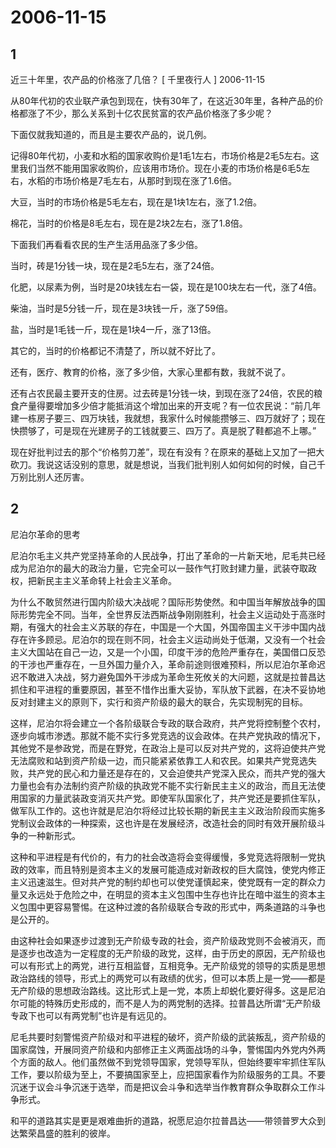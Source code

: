 # 2006-11-15

## 1

近三十年里，农产品的价格涨了几倍？    [ 千里夜行人 ] 2006-11-15   

从80年代初的农业联产承包到现在，快有30年了，在这近30年里，各种产品的价格都涨了不少，那么关系到十亿农民贫富的农产品价格涨了多少呢？ 

下面仅就我知道的，而且是主要农产品的，说几例。 

记得80年代初，小麦和水稻的国家收购价是1毛1左右，市场价格是2毛5左右。这里我们当然不能用国家收购价，应该用市场价。现在小麦的市场价格是6毛5左右，水稻的市场价格是7毛左右，从那时到现在涨了1.6倍。 

大豆，当时的市场价格是5毛左右，现在是1块1左右，涨了1.2倍。 

棉花，当时的价格是8毛左右，现在是2块2左右，涨了1.8倍。 

下面我们再看看农民的生产生活用品涨了多少倍。 

当时，砖是1分钱一块，现在是2毛5左右，涨了24倍。 

化肥，以尿素为例，当时是20块钱左右一袋，现在是100块左右一代，涨了4倍。 

柴油，当时是5分钱一斤，现在是3块钱一斤，涨了59倍。 

盐，当时是1毛钱一斤，现在是1块4一斤，涨了13倍。 

其它的，当时的价格都记不清楚了，所以就不好比了。 

还有，医疗、教育的价格，涨了多少倍，大家心里都有数，我就不说了。 

还有占农民最主要开支的住房。过去砖是1分钱一块，到现在涨了24倍，农民的粮食产量得要增加多少倍才能抵消这个增加出来的开支呢？有一位农民说：“前几年建一栋房子要三、四万块钱，我就想，我家什么时候能攒够三、四万就好了；现在快攒够了，可是现在光建房子的工钱就要三、四万了。真是脱了鞋都追不上哪。” 

现在好批判过去的那个“价格剪刀差”，现在有没有？在原来的基础上又加了一把大砍刀。我说这话没别的意思，就是想说，当我们批判别人如何如何的时候，自己千万别比别人还厉害。

## 2

尼泊尔革命的思考

尼泊尔毛主义共产党坚持革命的人民战争，打出了革命的一片新天地，尼毛共已经成为尼泊尔的最大的政治力量，它完全可以一鼓作气打败封建力量，武装夺取政权，把新民主主义革命转上社会主义革命。

为什么不敢贸然进行国内阶级大决战呢？国际形势使然。和中国当年解放战争的国际形势完全不同。当年，全世界反法西斯战争刚刚胜利，社会主义运动处于高涨时期，有强大的社会主义苏联的存在，中国是一个大国，外国帝国主义干涉中国内战存在许多顾忌。尼泊尔的现在则不同，社会主义运动尚处于低潮，又没有一个社会主义大国站在自己一边，又是一个小国，印度干涉的危险严重存在，美国借口反恐的干涉也严重存在，一旦外国力量介入，革命前途则很难预料，所以尼泊尔革命迟迟不敢进入决战，努力避免国外干涉成为革命生死攸关的大问题，这就是拉普昌达抓住和平进程的重要原因，甚至不惜作出重大妥协，军队放下武器，在决不妥协地反对封建主义的原则下，实行和资产阶级的最大的联合，先实现制宪的目标。

这样，尼泊尔将会建立一个各阶级联合专政的联合政府，共产党将控制整个农村，逐步向城市渗透。那就不能不实行多党竞选的议会政体。在共产党执政的情况下，其他党不是参政党，而是在野党，在政治上是可以反对共产党的，这将迫使共产党无法腐败和站到资产阶级一边，而只能紧紧依靠工人和农民。如果共产党竞选失败，共产党的民心和力量还是存在的，又会迫使共产党深入民众，而共产党的强大力量也会有办法制约资产阶级的执政党不能不实行新民主主义的政治，而且无法使用国家的力量武装政变消灭共产党。即使军队国家化了，共产党还是要抓住军队，做军队工作的。这也许就是尼泊尔将经过比较长期的新民主主义政治阶段而实施多党制议会政体的一种探索，这也许是在发展经济，改造社会的同时有效开展阶级斗争的一种新形式。

这种和平进程是有代价的，有力的社会改造将会变得缓慢，多党竞选将限制一党执政的效率，而且特别是资本主义的发展可能造成对新政权的巨大腐蚀，使党内修正主义迅速滋生。但对共产党的制约却也可以使党谨慎起来，使党既有一定的群众力量又永远处于危险之中，在明显的资本主义包围中生存也许比在暗中滋生的资本主义包围中更容易警惕。在这种过渡的各阶级联合专政的形式中，两条道路的斗争也是公开的。

由这种社会如果逐步过渡到无产阶级专政的社会，资产阶级政党则不会被消灭，而是逐步也改造为一定程度的无产阶级的政党，这样，由于历史的原因，无产阶级也可以有形式上的两党，进行互相监督，互相竞争。无产阶级党的领导的实质是思想政治路线的领导，形式上的两党可以有政绩的优劣，但可以本质上是一党――都是无产阶级的思想政治路线。这比形式上是一党，本质上却蜕化要好得多。这是尼泊尔可能的特殊历史形成的，而不是人为的两党制的选择。拉普昌达所谓“无产阶级专政下也可以有两党制”也许是有远见的。

尼毛共要时刻警惕资产阶级对和平进程的破坏，资产阶级的武装叛乱，资产阶级的国家腐蚀，开展同资产阶级和内部修正主义两面战场的斗争，警惕国内外党内外两个方面的敌人。他们虽然做不到党领导国家，党领导军队，但始终要牢牢抓住军队工作，要以阶级为至上，不要搞国家至上，应把国家看作为阶级服务的工具。不要沉迷于议会斗争沉迷于选举，而是把议会斗争和选举当作教育群众争取群众工作斗争形式。

和平的道路其实是更是艰难曲折的道路，祝愿尼迫尔拉普昌达――带领普罗大众到达繁荣昌盛的胜利的彼岸。

